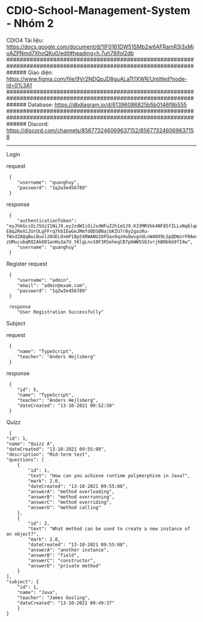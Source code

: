 # CDIO-School-Management-System - Nhóm 2
CDIO4
Tài liệu: https://docs.google.com/document/d/1IF0161DW51SMb2w6AFRamR3i3xMjoAZPNmd7XhoQKu0/edit#heading=h.7uh78ifol2db
######################################################################################################################
Giao diện: https://www.figma.com/file/9Vr2NDQpJD8guALaTt1XWR/Untitled?node-id=0%3A1
######################################################################################################################
Database: https://dbdiagram.io/d/61396086825b5b0146f9b555
######################################################################################################################
Discord: https://discord.com/channels/856773246069637152/856773246069637158


*****
  Login 
     
   request
     
     {
        "username": "quanghuy",
        "password": "1q2w3e456789"
     }
     
   response
     
     {
        "authenticationToken": "eyJhbGciOiJSUzI1NiJ9.eyJzdWIiOiJxdWFuZ2h1eSJ9.K33MRVbk4NF8SfILLxNq6lqAqjVFgIgWy1h1ak6gfL92edoQvLNya0BelLhnUai3Vy7V_oZvnJpDJo8PzRT5ISGz_C6qsvuz_fa0YqV9uhpFKuRJ-E8q2ReXi2UrULgFFrq7hbIEwGeJMmfdODSBNajbKIU7r0y2gazRu-TWxdZAQqBwiBuol20UELOxmP18p5XRWANU2OFUax9qzHu8wvgnULnW40X9LSpQDWzrFRAe4FCa6ykSHRNNBtRFxzyGcHZ9XYFkmj4_FGstmp-zUMucubqRQIAk6D1anHu3a7U_tKlgLnv10F3RSeheqCB7pbWW5S8JvrjhB0b6b9fI4w",
        "username": "quanghuy"
     }
     
     

 Register
     request 
     
     {
        "username": "admin",
        "email": "admin@exam.com",
        "password": "1q2w3e456789"
     }
     
     response
        "User Registration Successfully"

 Subject 
     
 request
 
     {
        "name": "TypeScript",
        "teacher": "Anders Hejlsberg"
     }
     
 response
 
     {
        "id": 5,
        "name": "TypeScript",
        "teacher": "Anders Hejlsberg",
        "dateCreated": "13-10-2021 09:52:50"
     }
     
     
     
     
 
 Quizz
 
     {
    "id": 1,
    "name": "Quizz A",
    "dateCreated": "13-10-2021 09:55:08",
    "description": "Mid-term test",
    "questions": [
        {
            "id": 1,
            "text": "How can you achieve runtime polymorphism in Java?",
            "mark": 2.0,
            "dateCreated": "13-10-2021 09:55:08",
            "answerA": "method overloading",
            "answerB": "method overrunning",
            "answerC": "method overriding",
            "answerD": "method calling"
        },
        {
            "id": 2,
            "text": "What method can be used to create a new instance of an object?",
            "mark": 2.0,
            "dateCreated": "13-10-2021 09:55:08",
            "answerA": "another instance",
            "answerB": "field",
            "answerC": "constructor",
            "answerD": "private method"
        }
    ],
    "subject": {
        "id": 1,
        "name": "Java",
        "teacher": "James Gosling",
        "dateCreated": "13-10-2021 09:49:37"
        }
    }
